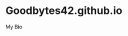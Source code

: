 # Goodbytes42.github.io
My Bio

<script src="spaceshooter/game.js">

<div onload="startGame()">

<canvas id="myCanvas" width="800" height="600" style="border:1px solid #000000;background-color:#000000" onkeypress="handleInput(event)">
</canvas> 
Score:
<label id="myScore">0</label>
</div>
 


